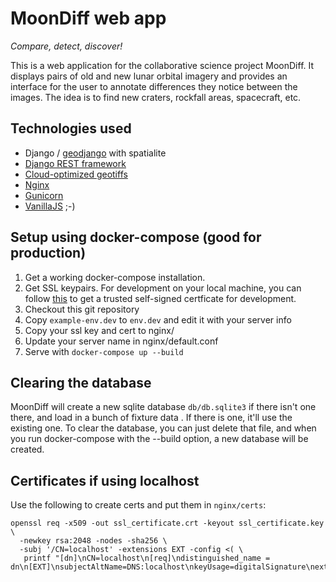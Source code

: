 

# MoonDiff web app
_Compare, detect, discover!_

This is a web application for the collaborative science project MoonDiff. It displays pairs of old and new lunar orbital
imagery and provides an interface for the user to annotate differences they notice between the images. The idea is to
find new craters, rockfall areas, spacecraft, etc.

## Technologies used
 - Django / [geodjango](https://docs.djangoproject.com/en/4.1/ref/contrib/gis/) with spatialite
 - [Django REST framework](https://www.django-rest-framework.org/)
 - [Cloud-optimized geotiffs](https://www.cogeo.org/)
 - [Nginx](https://www.nginx.com/)
 - [Gunicorn](https://gunicorn.org/)
 - [VanillaJS](http://vanilla-js.com/) ;-)

## Setup using docker-compose (good for production)
 1. Get a working docker-compose installation.
 1. Get SSL keypairs. For development on your local machine, you can follow [this](https://gitlab.com/contextualcode/selfsigned-ssl-certificates)
to get a trusted self-signed certficate for development.
 1. Checkout this git repository
 1. Copy `example-env.dev` to `env.dev` and edit it with your server info
 1. Copy your ssl key and cert to nginx/
 1. Update your server name in nginx/default.conf
 1. Serve with `docker-compose up --build`

## Clearing the database

MoonDiff will create a new sqlite database `db/db.sqlite3` if there isn't one there, and load in a bunch of fixture data
. If there is one, it'll use the existing one. To clear the database, you can just delete that file, and when you run 
docker-compose with the --build option, a new database will be created.

## Certificates if using localhost
Use the following to create certs and put them in `nginx/certs`:
```
openssl req -x509 -out ssl_certificate.crt -keyout ssl_certificate.key \
  -newkey rsa:2048 -nodes -sha256 \
  -subj '/CN=localhost' -extensions EXT -config <( \
   printf "[dn]\nCN=localhost\n[req]\ndistinguished_name = dn\n[EXT]\nsubjectAltName=DNS:localhost\nkeyUsage=digitalSignature\nextendedKeyUsage=serverAuth")
```